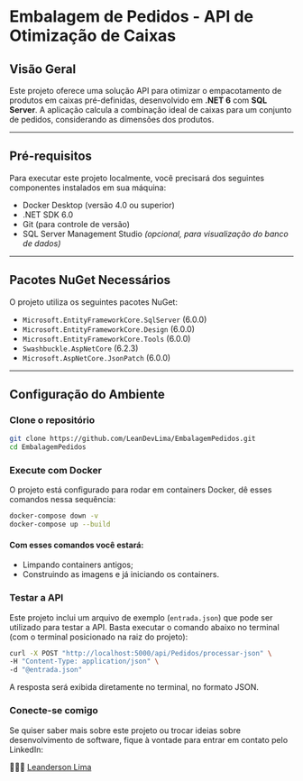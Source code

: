 # Embalagem de Pedidos - API de Otimização de Caixas

## Visão Geral

Este projeto oferece uma solução API para otimizar o empacotamento de produtos em caixas pré-definidas, desenvolvido em **.NET 6** com **SQL Server**. A aplicação calcula a combinação ideal de caixas para um conjunto de pedidos, considerando as dimensões dos produtos.

---

## Pré-requisitos

Para executar este projeto localmente, você precisará dos seguintes componentes instalados em sua máquina:

- Docker Desktop (versão 4.0 ou superior)
- .NET SDK 6.0
- Git (para controle de versão)
- SQL Server Management Studio *(opcional, para visualização do banco de dados)*

---

## Pacotes NuGet Necessários

O projeto utiliza os seguintes pacotes NuGet:

- `Microsoft.EntityFrameworkCore.SqlServer` (6.0.0)
- `Microsoft.EntityFrameworkCore.Design` (6.0.0)
- `Microsoft.EntityFrameworkCore.Tools` (6.0.0)
- `Swashbuckle.AspNetCore` (6.2.3)
- `Microsoft.AspNetCore.JsonPatch` (6.0.0)

---

## Configuração do Ambiente

### Clone o repositório

```bash
git clone https://github.com/LeanDevLima/EmbalagemPedidos.git
cd EmbalagemPedidos
```

### Execute com Docker

O projeto está configurado para rodar em containers Docker, dê esses comandos nessa sequência:

```bash
docker-compose down -v
docker-compose up --build
```
#### Com esses comandos você estará:
 - Limpando containers antigos;
 - Construindo as imagens e já iniciando os containers.


### Testar a API

Este projeto inclui um arquivo de exemplo (`entrada.json`) que pode ser utilizado para testar a API. Basta executar o comando abaixo no terminal (com o terminal posicionado na raiz do projeto):

```bash
curl -X POST "http://localhost:5000/api/Pedidos/processar-json" \
-H "Content-Type: application/json" \
-d "@entrada.json"
```

A resposta será exibida diretamente no terminal, no formato JSON.


### Conecte-se comigo

Se quiser saber mais sobre este projeto ou trocar ideias sobre desenvolvimento de software, fique à vontade para entrar em contato pelo LinkedIn:

👨🏽‍💻 [Leanderson Lima](https://www.linkedin.com/in/leanderson-dias-de-lima/) 

